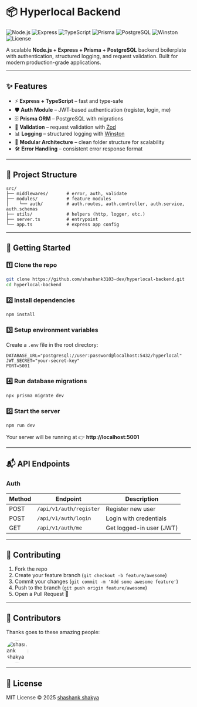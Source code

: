 # 📦 Hyperlocal Backend

![Node.js](https://img.shields.io/badge/Node.js-23.x-green?logo=node.js)
![Express](https://img.shields.io/badge/Express.js-Backend-black?logo=express)
![TypeScript](https://img.shields.io/badge/TypeScript-5.x-blue?logo=typescript)
![Prisma](https://img.shields.io/badge/Prisma-ORM-lightblue?logo=prisma)
![PostgreSQL](https://img.shields.io/badge/PostgreSQL-Database-blue?logo=postgresql)
![Winston](https://img.shields.io/badge/Logging-Winston-yellow?logo=winston)
![License](https://img.shields.io/badge/License-MIT-red)

A scalable **Node.js + Express + Prisma + PostgreSQL** backend boilerplate with authentication, structured logging, and request validation. Built for modern production-grade applications.

---

## ✨ Features
- ⚡ **Express + TypeScript** – fast and type-safe  
- 🛡 **Auth Module** – JWT-based authentication (register, login, me)  
- 🗄 **Prisma ORM** – PostgreSQL with migrations  
- 🧾 **Validation** – request validation with [Zod](https://zod.dev)  
- 📊 **Logging** – structured logging with [Winston](https://github.com/winstonjs/winston)  
- 🧩 **Modular Architecture** – clean folder structure for scalability  
- 🛠 **Error Handling** – consistent error response format  

---

## 📂 Project Structure
```
src/
├── middlewares/       # error, auth, validate
├── modules/           # feature modules
│    └── auth/         # auth.routes, auth.controller, auth.service, auth.schemas
├── utils/             # helpers (http, logger, etc.)
├── server.ts          # entrypoint
└── app.ts             # express app config
```

---

## 🚀 Getting Started

### 1️⃣ Clone the repo
```bash
git clone https://github.com/shashank3103-dev/hyperlocal-backend.git
cd hyperlocal-backend
```

### 2️⃣ Install dependencies
```bash
npm install
```

### 3️⃣ Setup environment variables
Create a `.env` file in the root directory:

```env
DATABASE_URL="postgresql://user:password@localhost:5432/hyperlocal"
JWT_SECRET="your-secret-key"
PORT=5001
```

### 4️⃣ Run database migrations
```bash
npx prisma migrate dev
```

### 5️⃣ Start the server
```bash
npm run dev
```

Your server will be running at 👉 **http://localhost:5001**

---

## 📬 API Endpoints

### Auth
| Method | Endpoint             | Description               |
|--------|----------------------|---------------------------|
| POST   | `/api/v1/auth/register` | Register new user         |
| POST   | `/api/v1/auth/login`    | Login with credentials    |
| GET    | `/api/v1/auth/me`       | Get logged-in user (JWT)  |

---

## 🤝 Contributing

1. Fork the repo  
2. Create your feature branch (`git checkout -b feature/awesome`)  
3. Commit your changes (`git commit -m 'Add some awesome feature'`)  
4. Push to the branch (`git push origin feature/awesome`)  
5. Open a Pull Request 🚀  

---

## 👥 Contributors

Thanks goes to these amazing people:

<a href="https://github.com/shashank3103-dev">
  <img src="https://avatars.githubusercontent.com/u/shashank3103-dev?v=4" width="60px" style="border-radius:50%" alt="shashank shakya"/>
</a>

---

## 📜 License
MIT License © 2025 [shashank shakya](https://github.com/shashank-shakya)
